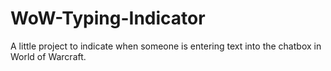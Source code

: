 # WoW-Typing-Indicator
A little project to indicate when someone is entering text into the chatbox in World of Warcraft.